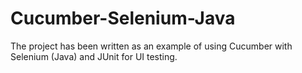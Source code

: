 # Cucumber-Selenium-Java
The project has been written as an example of using Cucumber with Selenium (Java) and JUnit for UI testing.
